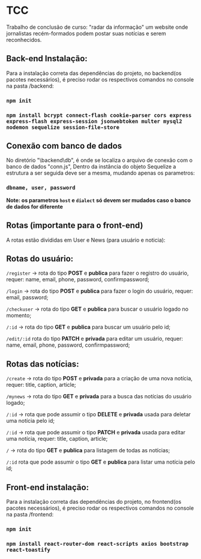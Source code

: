# TCC
  Trabalho de conclusão de curso: "radar da informação" um website onde jornalistas recém-formados podem postar suas notícias e serem reconhecidos.

## Back-end Instalação:

  Para a instalação correta das dependências do projeto, no backend(os pacotes necessários), é preciso rodar os respectivos comandos no console na pasta /backend:

  ### `npm init`

  ### `npm install bcrypt connect-flash cookie-parser cors express express-flash express-session jsonwebtoken multer mysql2 nodemon sequelize session-file-store`


## Conexão com banco de dados

  No diretório "\backend\db", é onde se localiza o arquivo de conexão com o banco de dados "conn.js", Dentro da instância do objeto Sequelize a estrutura a ser seguida deve ser a mesma, mudando apenas os parametros:

  ### `dbname, user, password`

  **Note: os parametros `host` e `dialect` só devem ser mudados caso o banco de dados for diferente**


## Rotas (importante para o front-end)

A rotas estão divididas em User e News (para usuário e noticia):

  ## Rotas do usuário:

  `/register` -> rota do tipo **POST** e **publica** para fazer o registro do usuário, requer: name, email, phone, password, confirmpassword;

  `/login` -> rota do tipo **POST** e **publica** para fazer o login do usuário, requer: email, password;

  `/checkuser` -> rota do tipo **GET** e **publica** para buscar o usuário logado no momento;

  `/:id` -> rota do tipo **GET** e **publica** para buscar um usuário pelo id;

  `/edit/:id` rota do tipo **PATCH** e **privada** para editar um usuário, requer: name, email, phone, password, confirmpassword;

  ## Rotas das notícias:

  `/create` -> rota do tipo **POST** e **privada** para a criação de uma nova notícia, requer: title, caption, article;

  `/mynews` -> rota do tipo **GET** e **privada** para a busca das notícias do usuário logado;

  `/:id` -> rota que pode assumir o tipo **DELETE** e **privada** usada para deletar uma notícia pelo id;

  `/:id` -> rota que pode assumir o tipo **PATCH** e **privada** usada para editar uma notícia, requer: title, caption, article;

  `/` -> rota do tipo **GET** e **publica** para listagem de todas as notícias;

  `/:id` rota que pode assumir o tipo **GET** e **publica** para listar uma notícia pelo id;



## Front-end instalação:

  Para a instalação correta das dependências do projeto, no frontend(os pacotes necessários), é preciso rodar os respectivos comandos no console na pasta /frontend:

  ### `npm init`

  ### `npm install react-router-dom react-scripts axios bootstrap react-toastify`